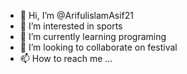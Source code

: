 - 👋 Hi, I’m @ArifulislamAsif21
- 👀 I’m interested in sports 
- 🌱 I’m currently learning programing 
- 💞️ I’m looking to collaborate on festival
- 📫 How to reach me ...

<!---
ArifulislamAsif21/ArifulislamAsif21 is a ✨ special ✨ repository because its `README.md` (this file) appears on your GitHub profile.
You can click the Preview link to take a look at your changes.
--->
